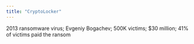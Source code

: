 ```yaml
---
title: "CryptoLocker"
---
```

2013 ransomware virus; Evgeniy Bogachev; 500K victims; $30 million; 41% of victims paid the ransom

